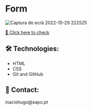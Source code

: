 <h1> Form </h1> 

![Captura de ecrã 2022-10-29 222525](https://user-images.githubusercontent.com/108989054/198852962-a3877367-2bf8-4b2f-8425-db06e2a5ab0f.png)

 
<a href="https://inaciohugo.github.io/form/">🔗 Click here to check</a> 
  
  <h2> 🛠 Technologies: </h2>
  
  + HTML
  + CSS 
  + Git and GitHub
  
  <h2> 📧 Contact: </h2>
  inaciohugo@sapo.pt

